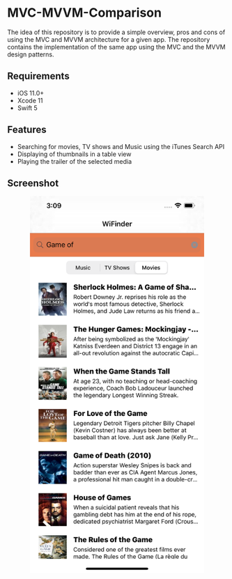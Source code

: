 # MVC-MVVM-Comparison
The idea of this repository is to provide a simple overview, pros and cons of using the MVC and MVVM architecture for a given app. The repository contains the implementation of the same app using the MVC and the MVVM design patterns.

## Requirements

- iOS 11.0+
- Xcode 11
- Swift 5

## Features

- Searching for movies, TV shows and Music using the iTunes Search API
- Displaying of thumbnails in a table view
- Playing the trailer of the selected media

## Screenshot

<div align="center">
    <img src="/Images/Screenshot1.png" width="400px"</img> 
</div>
